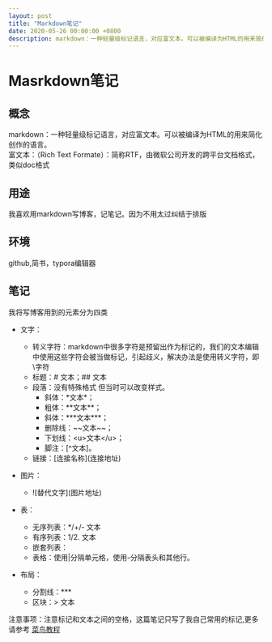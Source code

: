```yaml
---
layout: post
title: "Markdown笔记"
date: 2020-05-26 00:00:00 +0800
description: markdown：一种轻量级标记语言，对应富文本。可以被编译为HTML的用来简化创作的语言。
---
```


# Masrkdown笔记

## 概念

markdown：一种轻量级标记语言，对应富文本。可以被编译为HTML的用来简化创作的语言。  
富文本：（Rich Text Formate）：简称RTF，由微软公司开发的跨平台文档格式，类似doc格式 

## 用途

我喜欢用markdown写博客，记笔记。因为不用太过纠结于排版

## 环境

github,简书，typora编辑器

## 笔记

我将写博客用到的元素分为四类

* 文字：
	+ 转义字符：markdown中很多字符是预留出作为标记的，我们的文本编辑中使用这些字符会被当做标记，引起歧义，解决办法是使用转义字符，即\字符
	+ 标题：# 文本；## 文本
	+ 段落：没有特殊格式 但当时可以改变样式。
		- 斜体：\*文本\*；
		- 粗体：\*\*文本\*\*；
		- 斜体：\*\*\*文本\*\*\*；
		- 删除线：\~\~文本\~\~；
		- 下划线：\<u>文本\</u>；
		- 脚注：\[^文本]。
	+ 链接：[连接名称]\(连接地址\)
	
* 图片：
	+ ![替代文字]\(图片地址\)
	
* 表：
	+ 无序列表：\*/+/- 文本 
	+ 有序列表：1/2. 文本
	+ 嵌套列表：
	+ 表格：使用|分隔单元格，使用-分隔表头和其他行。

* 布局：
	+ 分割线：\*\*\*
	+ 区块：> 文本

注意事项：注意标记和文本之间的空格，这篇笔记只写了我自己常用的标记,更多请参考 [菜鸟教程](https://www.runoob.com/markdown/md-tutorial.html)
